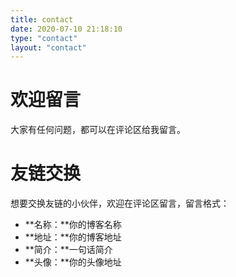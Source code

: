 ```yaml
---
title: contact
date: 2020-07-10 21:18:10
type: "contact"
layout: "contact"
---
```


# 欢迎留言
大家有任何问题，都可以在评论区给我留言。



# 友链交换
想要交换友链的小伙伴，欢迎在评论区留言，留言格式：
* **名称：**你的博客名称
* **地址：**你的博客地址
* **简介：**一句话简介
* **头像：**你的头像地址


